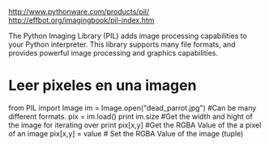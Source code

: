 http://www.pythonware.com/products/pil/
http://effbot.org/imagingbook/pil-index.htm

The Python Imaging Library (PIL) adds image processing capabilities to your Python interpreter. This library supports many file formats, and provides powerful image processing and graphics capabilities.


# Leer pixeles en una imagen
from PIL import Image
im = Image.open("dead_parrot.jpg") #Can be many different formats.
pix = im.load()
print im.size #Get the width and hight of the image for iterating over
print pix[x,y] #Get the RGBA Value of the a pixel of an image
pix[x,y] = value # Set the RGBA Value of the image (tuple)
